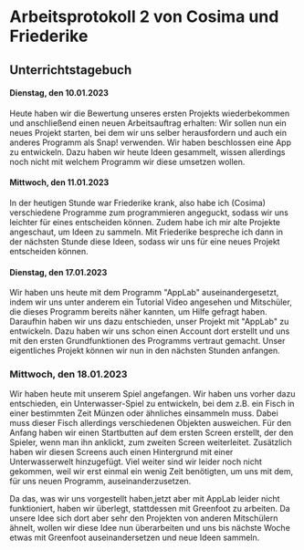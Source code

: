 # Arbeitsprotokoll 2 von Cosima und Friederike
## Unterrichtstagebuch

#### Dienstag, den 10.01.2023
Heute haben wir die Bewertung unseres ersten Projekts wiederbekommen und anschließend einen neuen Arbeitsauftrag erhalten: Wir sollen nun ein neues Projekt starten, bei dem wir uns selber herausfordern und auch ein anderes Programm als Snap! verwenden. Wir haben beschlossen eine App zu entwickeln. Dazu haben wir heute Ideen gesammelt, wissen allerdings noch nicht mit welchem Programm wir diese umsetzen wollen.
#### Mittwoch, den 11.01.2023
In der heutigen Stunde war Friederike krank, also habe ich (Cosima) verschiedene Programme zum programmieren angeguckt, sodass wir uns leichter für eines entscheiden können. Zudem habe ich mir alte Projekte angeschaut, um Ideen zu sammeln. Mit Friederike bespreche ich dann in der nächsten Stunde diese Ideen, sodass wir uns für eine neues Projekt entscheiden können.
#### Dienstag, den 17.01.2023
Wir haben uns heute mit dem Programm "AppLab" auseinandergesetzt, indem wir uns unter anderem ein Tutorial Video angesehen und Mitschüler, die dieses Programm bereits näher kannten, um Hilfe gefragt haben. Daraufhin haben wir uns dazu entschieden, unser Projekt mit "AppLab" zu entwickeln. Dazu haben wir uns schon einen Account dort erstellt und uns mit den ersten Grundfunktionen des Programms vertraut gemacht. Unser eigentliches Projekt können wir nun in den nächsten Stunden anfangen. 
### Mittwoch, den 18.01.2023
Wir haben heute mit unserem Spiel angefangen. Wir haben uns vorher dazu entschieden, ein Unterwasser-Spiel zu entwickeln, bei dem z.B. ein Fisch in einer bestimmten Zeit Münzen oder ähnliches einsammeln muss. Dabei muss dieser Fisch allerdings verschiedenen Objekten ausweichen. 
Für den Anfang haben wir einen Startbutten auf dem ersten Screen erstellt, der den Spieler, wenn man ihn anklickt, zum zweiten Screen weiterleitet. Zusätzlich haben wir  diesen Screens auch einen Hintergrund mit einer Unterwasserwelt hinzugefügt. Viel weiter sind wir leider noch nicht gekommen, weil wir erst einmal ein wenig Zeit benötigten, um uns mit dem, für uns neuen Programm, auseinanderzusetzen. 

Da das, was wir uns vorgestellt haben,jetzt aber mit AppLab leider nicht funktioniert, haben wir überlegt, stattdessen mit Greenfoot zu arbeiten. Da unsere Idee sich dort aber sehr den Projekten von anderen Mitschülern ähnelt, wollen wir diese Idee nun überarbeiten und uns bis nächste Woche etwas mit Greenfoot auseinandersetzen und neue Ideen sammeln.
